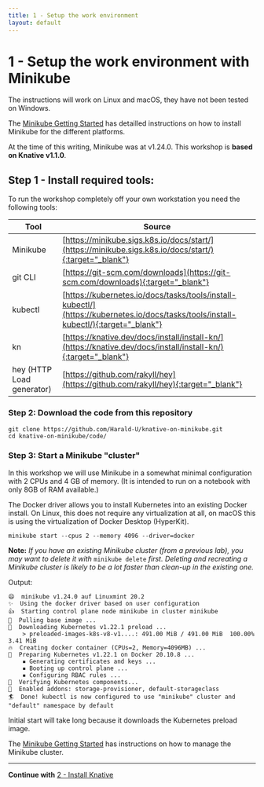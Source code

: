 ```yaml
---
title: 1 - Setup the work environment
layout: default
---
```


# 1 - Setup the work environment with Minikube

The instructions will work on Linux and macOS, they have not been tested on Windows.

The [Minikube Getting Started](https://minikube.sigs.k8s.io/docs/start/) has detailled instructions on how to install Minikube for the different platforms. 

At the time of this writing, Minikube was at v1.24.0. This workshop is **based on Knative v1.1.0**.

## Step 1 - Install required tools:

To run the workshop completely off your own workstation you need the following tools:

Tool  |Source       
----------------|----
Minikube|[https://minikube.sigs.k8s.io/docs/start/](https://minikube.sigs.k8s.io/docs/start/){:target="_blank"}
git CLI|[https://git-scm.com/downloads](https://git-scm.com/downloads){:target="_blank"} 
kubectl|[https://kubernetes.io/docs/tasks/tools/install-kubectl/](https://kubernetes.io/docs/tasks/tools/install-kubectl/){:target="_blank"}
kn|[https://knative.dev/docs/install/install-kn/](https://knative.dev/docs/install/install-kn/){:target="_blank"}
hey (HTTP Load generator)|[https://github.com/rakyll/hey](https://github.com/rakyll/hey){:target="_blank"}

### Step 2: Download the code from this repository

```
git clone https://github.com/Harald-U/knative-on-minikube.git
cd knative-on-minikube/code/
```

### Step 3: Start a Minikube "cluster"

In this workshop we will use Minikube in a somewhat minimal configuration with 2 CPUs and 4 GB of memory. (It is intended to run on a notebook with only 8GB of RAM available.)

The Docker driver allows you to install Kubernetes into an existing Docker install. On Linux, this does not require any virtualization at all, on macOS this is using the virtualization of Docker Desktop (HyperKit). 

```
minikube start --cpus 2 --memory 4096 --driver=docker
```

**Note:** _If you have an existing Minikube cluster (from a previous lab), you may want to delete it with_ `minikube delete` _first. Deleting and recreating a Minikube cluster is likely to be a lot faster than clean-up in the existing one._ 


Output:

```
😄  minikube v1.24.0 auf Linuxmint 20.2
✨  Using the docker driver based on user configuration
👍  Starting control plane node minikube in cluster minikube
🚜  Pulling base image ...
💾  Downloading Kubernetes v1.22.1 preload ...
    > preloaded-images-k8s-v8-v1....: 491.00 MiB / 491.00 MiB  100.00% 3.41 MiB
🔥  Creating docker container (CPUs=2, Memory=4096MB) ...
🐳  Preparing Kubernetes v1.22.1 on Docker 20.10.8 ...
    ▪ Generating certificates and keys ...
    ▪ Booting up control plane ...
    ▪ Configuring RBAC rules ...
🔎  Verifying Kubernetes components...
🌟  Enabled addons: storage-provisioner, default-storageclass
🏄  Done! kubectl is now configured to use "minikube" cluster and "default" namespace by default
```

Initial start will take long because it downloads the Kubernetes preload image. 

The [Minikube Getting Started](https://minikube.sigs.k8s.io/docs/start/) has instructions on how to manage the Minikube cluster.

---

**Continue with** [2 - Install Knative](../workshop/2-InstallKnative)
